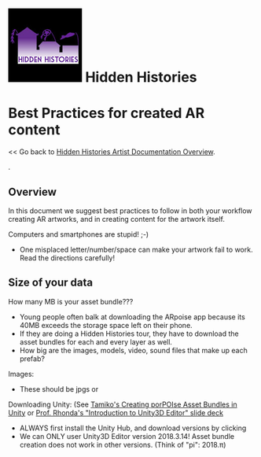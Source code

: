 
# ![Hidden Histories Logo](images/hiddenhistories-logo.png) Hidden Histories

# Best Practices for created AR content
<< Go back to [Hidden Histories Artist Documentation Overview](http://hiddenhistoriesjtown.org/documentation).

.

## Overview

In this document we suggest best practices to follow in both your workflow creating AR artworks, and in creating content for the artwork itself.

Computers and smartphones are stupid! ;-)
- One misplaced letter/number/space can make your artwork fail to work. Read the directions carefully!

## Size of your data

How many MB is your asset bundle??? 
- Young people often balk at downloading the ARpoise app because its 40MB exceeds the storage space left on their phone.
- If they are doing a Hidden Histories tour, they have to download the asset bundles for each and every layer as well. 
- How big are the images, models, video, sound files that make up each prefab?

Images:
  - These should be jpgs or 

Downloading Unity: (See [Tamiko's Creating porPOIse Asset Bundles in Unity]( https://github.com/Hidden-Histories/Public-Resources/blob/master/documentation/CreatingAssetBundles.md#-hidden-histories) or [Prof. Rhonda's "Introduction to Unity3D Editor" slide deck](https://docs.google.com/presentation/d/1CzzGu4zK2a9VsXfM0WVPNGqtQfGEr30u67TTrWYI8qU/edit#slide=id.g7f6e1f9622_0_516)
- ALWAYS first install the Unity Hub, and download versions by clicking
- We can ONLY user Unity3D Editor version 2018.3.14! Asset bundle creation does not work in other versions. (Think of "pi": 2018.π)

